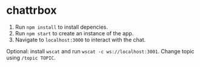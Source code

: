 # chattrbox

1. Run `npm install` to install depencies.
2. Run `npm start` to create an instance of the app.
3. Navigate to `localhost:3000` to interact with the chat.


Optional: install `wscat` and run `wscat -c ws://localhost:3001`. Change topic using `/topic TOPIC`.
